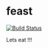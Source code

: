 # feast

[![Build Status](http://34.121.107.99:8080/buildStatus/icon?job=feast%2Fdevops)](http://34.121.107.99:8080/job/feast/job/devops/)

Lets eat !!!
